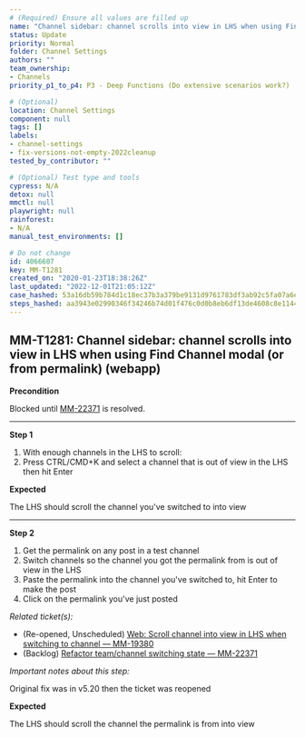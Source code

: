 ```yaml
---
# (Required) Ensure all values are filled up
name: "Channel sidebar: channel scrolls into view in LHS when using Find Channel modal (or from permalink) (webapp)"
status: Update
priority: Normal
folder: Channel Settings
authors: ""
team_ownership:
- Channels
priority_p1_to_p4: P3 - Deep Functions (Do extensive scenarios work?)

# (Optional)
location: Channel Settings
component: null
tags: []
labels:
- channel-settings
- fix-versions-not-empty-2022cleanup
tested_by_contributor: ""

# (Optional) Test type and tools
cypress: N/A
detox: null
mmctl: null
playwright: null
rainforest:
- N/A
manual_test_environments: []

# Do not change
id: 4066607
key: MM-T1281
created_on: "2020-01-23T18:38:26Z"
last_updated: "2022-12-01T21:05:12Z"
case_hashed: 53a16db59b784d1c18ec37b3a379be9131d9761783df3ab92c5fa07a6e5d1e16f53ec62368250869536c328278396c4c
steps_hashed: aa3943e02990346f34246b74d01f476c0d0b8eb6df13de4608c8e11446a118dc84971ca853980caa131f182d30fb6097
---
```


<!-- (Auto-generated) Based on frontmatter's "key" and "name" -->

## MM-T1281: Channel sidebar: channel scrolls into view in LHS when using Find Channel modal (or from permalink) (webapp)

**Precondition**

Blocked until [MM-22371](https://mattermost.atlassian.net/browse/MM-22371) is resolved.

---

**Step 1**

1. With enough channels in the LHS to scroll:
2. Press CTRL/CMD+K and select a channel that is out of view in the LHS then hit Enter

**Expected**

The LHS should scroll the channel you've switched to into view

---

**Step 2**

1. Get the permalink on any post in a test channel
2. Switch channels so the channel you got the permalink from is out of view in the LHS
3. Paste the permalink into the channel you've switched to, hit Enter to make the post
4. Click on the permalink you've just posted

_Related ticket(s):_

- (Re-opened, Unscheduled) [Web: Scroll channel into view in LHS when switching to channel — MM-19380](https://mattermost.atlassian.net/browse/MM-19380)
- (Backlog) [Refactor team/channel switching state — MM-22371](https://mattermost.atlassian.net/browse/MM-22371)

_Important notes about this step:_

Original fix was in v5.20 then the ticket was reopened

**Expected**

The LHS should scroll the channel the permalink is from into view
